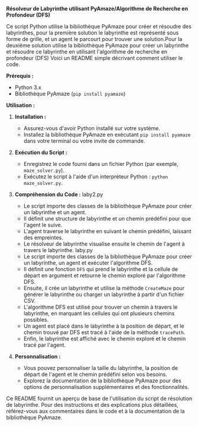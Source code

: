 **Résolveur de Labyrinthe utilisant PyAmaze/Algorithme de Recherche en Profondeur (DFS)**

Ce script Python utilise la bibliothèque PyAmaze pour créer et résoudre des labyrinthes, pour la première solution le labyrinthe est représenté sous forme de grille, et un agent le parcourt pour trouver une solution.Pour la deuxième solution utilise la bibliothèque PyAmaze pour créer un labyrinthe et résoudre ce labyrinthe en utilisant l'algorithme de recherche en profondeur (DFS) Voici un README simple décrivant comment utiliser le code.

**Prérequis :**
- Python 3.x
- Bibliothèque PyAmaze (`pip install pyamaze`)

**Utilisation :**
1. **Installation :**
   - Assurez-vous d'avoir Python installé sur votre système.
   - Installez la bibliothèque PyAmaze en exécutant `pip install pyamaze` dans votre terminal ou votre invite de commande.

2. **Exécution du Script :**
   - Enregistrez le code fourni dans un fichier Python (par exemple, `maze_solver.py`).
   - Exécutez le script à l'aide d'un interpréteur Python : `python maze_solver.py`.

3. **Compréhension du Code :**
   laby2.py
   - Le script importe des classes de la bibliothèque PyAmaze pour créer un labyrinthe et un agent.
   - Il définit une structure de labyrinthe et un chemin prédéfini pour que l'agent le suive.
   - L'agent traverse le labyrinthe en suivant le chemin prédéfini, laissant des empreintes.
   - Le résolveur de labyrinthe visualise ensuite le chemin de l'agent à travers le labyrinthe.
   laby.py
   - Le script importe des classes de la bibliothèque PyAmaze pour créer un labyrinthe, un agent et exécuter l'algorithme DFS.
   - Il définit une fonction `DFS` qui prend le labyrinthe et la cellule de départ en argument et retourne le chemin exploré par l'algorithme DFS.
   - Ensuite, il crée un labyrinthe et utilise la méthode `CreateMaze` pour générer le labyrinthe ou charger un labyrinthe à partir d'un fichier CSV.
   - L'algorithme DFS est utilisé pour trouver un chemin à travers le labyrinthe, en marquant les cellules qui ont plusieurs chemins possibles.
   - Un agent est placé dans le labyrinthe à la position de départ, et le chemin trouvé par DFS est tracé à l'aide de la méthode `tracePath`.
   - Enfin, le labyrinthe est affiché avec le chemin exploré et le chemin tracé par l'agent.

5. **Personnalisation :**
   - Vous pouvez personnaliser la taille du labyrinthe, la position de départ de l'agent et le chemin prédéfini selon vos besoins.
   - Explorez la documentation de la bibliothèque PyAmaze pour des options de personnalisation supplémentaires et des fonctionnalités.


Ce README fournit un aperçu de base de l'utilisation du script de résolution de labyrinthe. Pour des instructions et des explications plus détaillées, référez-vous aux commentaires dans le code et à la documentation de la bibliothèque PyAmaze.







